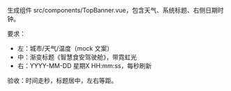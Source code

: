 生成组件 src/components/TopBanner.vue，包含天气、系统标题、右侧日期时钟。

要求：
- 左：城市/天气/温度（mock 文案）
- 中：渐变标题《智慧食安驾驶舱》，带霓虹光
- 右：YYYY-MM-DD 星期X HH:mm:ss，每秒刷新

验收：时间走秒，标题居中，左右等距。
